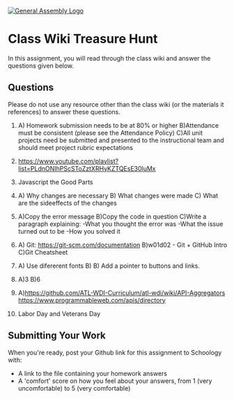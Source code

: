 [![General Assembly Logo](https://camo.githubusercontent.com/1a91b05b8f4d44b5bbfb83abac2b0996d8e26c92/687474703a2f2f692e696d6775722e636f6d2f6b6538555354712e706e67)](https://generalassemb.ly/education/web-development-immersive)

# Class Wiki Treasure Hunt

In this assignment, you will read through the class wiki and answer the
questions given below.

## Questions

Please do not use any resource other than the class wiki
(or the materials it references)
to answer these questions.

1. A) Homework submission needs to be at 80% or higher B)Attendance must be consistent (please see the Attendance Policy)
C)All unit projects need be submitted and presented to the instructional team and should meet project rubric expectations

2.  https://www.youtube.com/playlist?list=PLdnONIhPScSToZztXRHyKZTQEsE30luMx
3.  Javascript the Good Parts
4.  A) Why changes are necessary
B) What changes were made
C) What are the sideeffects of the changes
5.  A)Copy the error message
B)Copy the code in question
C)Write a paragraph explaining:
-What you thought the error was
-What the issue turned out to be
-How you solved it

6. A) Git: https://git-scm.com/documentation
B)w01d02 - Git + GitHub Intro
C)Git Cheatsheet
7. A) Use difererent fonts
B) B) Add a pointer to buttons and links.
8.  A)3 B)6
9. A)https://github.com/ATL-WDI-Curriculum/atl-wdi/wiki/API-Aggregators 
    https://www.programmableweb.com/apis/directory
10. Labor Day and Veterans Day

## Submitting Your Work

When you're ready, post your Github link for this assignment to Schoology with:

- A link to the file containing your homework answers
- A 'comfort' score on how you feel about your answers, 
from 1 (very uncomfortable) to 5 (very comfortable)
